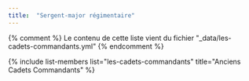 ```yaml
---
title:  "Sergent-major régimentaire"  
---
```



{% comment %}
Le contenu de cette liste vient du fichier "_data/les-cadets-commandants.yml" 
{% endcomment %}

{% include list-members 
    list="les-cadets-commandants" 
    title="Anciens Cadets Commandants" 
%}

